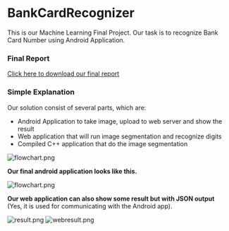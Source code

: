 # BankCardRecognizer
This is our Machine Learning Final Project. Our task is to recognize Bank Card Number using Android Application.

### Final Report
[Click here to download our final report](https://github.com/ardiya/BankCardRecognizer/raw/master/ML_report_Group20.pdf)

### Simple Explanation
Our solution consist of several parts, which are:
- Android Application to take image, upload to web server and show the result
- Web application that will run image segmentation and recognize digits
- Compiled C++ application that do the image segmentation


![flowchart.png](https://github.com/ardiya/BankCardRecognizer/raw/master/images/flowchart.png)


**Our final android application looks like this.**

![flowchart.png](https://github.com/ardiya/BankCardRecognizer/raw/master/images/android.PNG)


**Our web application can also show some result but with JSON output** (Yes, it is used for communicating with the Android app).

![result.png](https://github.com/ardiya/BankCardRecognizer/raw/master/images/web.PNG)
![webresult.png](https://github.com/ardiya/BankCardRecognizer/raw/master/images/webresult.png)